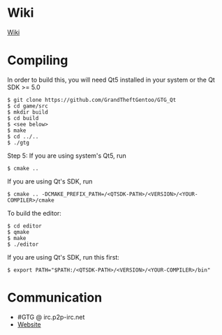 Wiki
====
[Wiki](https://github.com/GrandTheftGentoo/GTG_Qt/wiki)

Compiling
=========
In order to build this, you will need Qt5 installed in your system or the Qt SDK >= 5.0
```
$ git clone https://github.com/GrandTheftGentoo/GTG_Qt
$ cd game/src
$ mkdir build
$ cd build
$ <see below>
$ make
$ cd ../..
$ ./gtg
```

Step 5:
If you are using system's Qt5, run
```
$ cmake ..
```
If you are using Qt's SDK, run
```
$ cmake .. -DCMAKE_PREFIX_PATH=/<QTSDK-PATH>/<VERSION>/<YOUR-COMPILER>/cmake
```

To build the editor:
```
$ cd editor
$ qmake
$ make
$ ./editor
```

If you are using Qt's SDK, run this first:
```
$ export PATH="$PATH:/<QTSDK-PATH>/<VERSION>/<YOUR-COMPILER>/bin"
```

Communication
=============
* #GTG @ irc.p2p-irc.net
* [Website](http://gtg.installgentoo.com)
